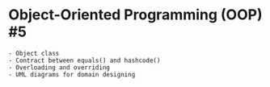 # Object-Oriented Programming (OOP) #5

    - Object class
    - Contract between equals() and hashcode()
    - Overloading and overriding
    - UML diagrams for domain designing